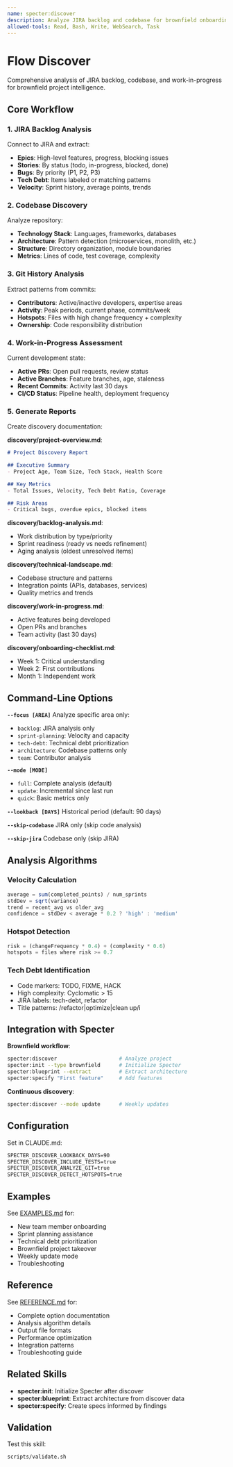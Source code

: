 ```yaml
---
name: specter:discover
description: Analyze JIRA backlog and codebase for brownfield onboarding. Use when 1) Starting work on existing project, 2) New team member needs project overview, 3) User says "analyze/understand project", 4) Need backlog/tech debt assessment, 5) Sprint planning assistance. Generates comprehensive discovery reports.
allowed-tools: Read, Bash, Write, WebSearch, Task
---
```


# Flow Discover

Comprehensive analysis of JIRA backlog, codebase, and work-in-progress for brownfield project intelligence.

## Core Workflow

### 1. JIRA Backlog Analysis

Connect to JIRA and extract:
- **Epics**: High-level features, progress, blocking issues
- **Stories**: By status (todo, in-progress, blocked, done)
- **Bugs**: By priority (P1, P2, P3)
- **Tech Debt**: Items labeled or matching patterns
- **Velocity**: Sprint history, average points, trends

### 2. Codebase Discovery

Analyze repository:
- **Technology Stack**: Languages, frameworks, databases
- **Architecture**: Pattern detection (microservices, monolith, etc.)
- **Structure**: Directory organization, module boundaries
- **Metrics**: Lines of code, test coverage, complexity

### 3. Git History Analysis

Extract patterns from commits:
- **Contributors**: Active/inactive developers, expertise areas
- **Activity**: Peak periods, current phase, commits/week
- **Hotspots**: Files with high change frequency + complexity
- **Ownership**: Code responsibility distribution

### 4. Work-in-Progress Assessment

Current development state:
- **Active PRs**: Open pull requests, review status
- **Active Branches**: Feature branches, age, staleness
- **Recent Commits**: Activity last 30 days
- **CI/CD Status**: Pipeline health, deployment frequency

### 5. Generate Reports

Create discovery documentation:

**discovery/project-overview.md**:
```markdown
# Project Discovery Report

## Executive Summary
- Project Age, Team Size, Tech Stack, Health Score

## Key Metrics
- Total Issues, Velocity, Tech Debt Ratio, Coverage

## Risk Areas
- Critical bugs, overdue epics, blocked items
```

**discovery/backlog-analysis.md**:
- Work distribution by type/priority
- Sprint readiness (ready vs needs refinement)
- Aging analysis (oldest unresolved items)

**discovery/technical-landscape.md**:
- Codebase structure and patterns
- Integration points (APIs, databases, services)
- Quality metrics and trends

**discovery/work-in-progress.md**:
- Active features being developed
- Open PRs and branches
- Team activity (last 30 days)

**discovery/onboarding-checklist.md**:
- Week 1: Critical understanding
- Week 2: First contributions
- Month 1: Independent work

## Command-Line Options

**`--focus [AREA]`**
Analyze specific area only:
- `backlog`: JIRA analysis only
- `sprint-planning`: Velocity and capacity
- `tech-debt`: Technical debt prioritization
- `architecture`: Codebase patterns only
- `team`: Contributor analysis

**`--mode [MODE]`**
- `full`: Complete analysis (default)
- `update`: Incremental since last run
- `quick`: Basic metrics only

**`--lookback [DAYS]`**
Historical period (default: 90 days)

**`--skip-codebase`**
JIRA only (skip code analysis)

**`--skip-jira`**
Codebase only (skip JIRA)

## Analysis Algorithms

### Velocity Calculation
```javascript
average = sum(completed_points) / num_sprints
stdDev = sqrt(variance)
trend = recent_avg vs older_avg
confidence = stdDev < average * 0.2 ? 'high' : 'medium'
```

### Hotspot Detection
```javascript
risk = (changeFrequency * 0.4) + (complexity * 0.6)
hotspots = files where risk >= 0.7
```

### Tech Debt Identification
- Code markers: TODO, FIXME, HACK
- High complexity: Cyclomatic > 15
- JIRA labels: tech-debt, refactor
- Title patterns: /refactor|optimize|clean up/i

## Integration with Specter

**Brownfield workflow**:
```bash
specter:discover                    # Analyze project
specter:init --type brownfield      # Initialize Specter
specter:blueprint --extract         # Extract architecture
specter:specify "First feature"     # Add features
```

**Continuous discovery**:
```bash
specter:discover --mode update      # Weekly updates
```

## Configuration

Set in CLAUDE.md:
```markdown
SPECTER_DISCOVER_LOOKBACK_DAYS=90
SPECTER_DISCOVER_INCLUDE_TESTS=true
SPECTER_DISCOVER_ANALYZE_GIT=true
SPECTER_DISCOVER_DETECT_HOTSPOTS=true
```

## Examples

See [EXAMPLES.md](./EXAMPLES.md) for:
- New team member onboarding
- Sprint planning assistance
- Technical debt prioritization
- Brownfield project takeover
- Weekly update mode
- Troubleshooting

## Reference

See [REFERENCE.md](./REFERENCE.md) for:
- Complete option documentation
- Analysis algorithm details
- Output file formats
- Performance optimization
- Integration patterns
- Troubleshooting guide

## Related Skills

- **specter:init**: Initialize Specter after discover
- **specter:blueprint**: Extract architecture from discover data
- **specter:specify**: Create specs informed by findings

## Validation

Test this skill:
```bash
scripts/validate.sh
```
